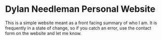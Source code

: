 # Dylan Needleman Personal Website
This is a simple website meant as a front facing summary of who I am.
It is frequently in a state of change, so if you catch an error, use the contact form on the website and let me know.